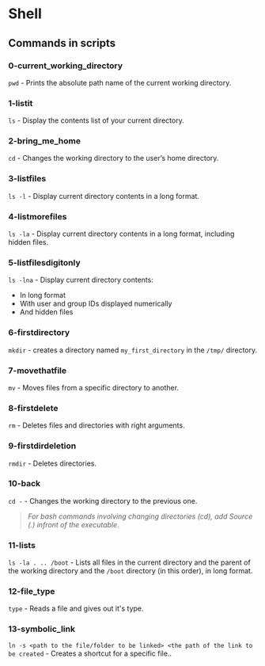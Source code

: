 # Shell

## Commands in scripts

### 0-current_working_directory

`pwd` - Prints the absolute path name of the current working directory.

### 1-listit

`ls` - Display the contents list of your current directory.

### 2-bring_me_home

`cd` - Changes the working directory to the user’s home directory.

### 3-listfiles

`ls -l` - Display current directory contents in a long format.

### 4-listmorefiles

`ls -la` - Display current directory contents in a long format, including hidden files.

### 5-listfilesdigitonly

`ls -lna` - Display current directory contents:

* In long format
* With user and group IDs displayed numerically
* And hidden files

### 6-firstdirectory

`mkdir` - creates a directory named `my_first_directory` in the `/tmp/` directory.

### 7-movethatfile

`mv` - Moves files from a specific directory to another.

### 8-firstdelete

`rm` - Deletes files and directories with right arguments.


### 9-firstdirdeletion

`rmdir` - Deletes directories.

### 10-back

`cd -` - Changes the working directory to the previous one.

> *For bash commands involving changing directories (cd), add Source (.) infront of the executable*.

### 11-lists

`ls -la . .. /boot` - Lists all files in the current directory and the parent of the working directory and the `/boot` directory (in this order), in long format.

### 12-file_type

`type` - Reads a file and gives out it's type.


### 13-symbolic_link

`ln -s <path to the file/folder to be linked> <the path of the link to be created` - Creates a shortcut for a specific file..

